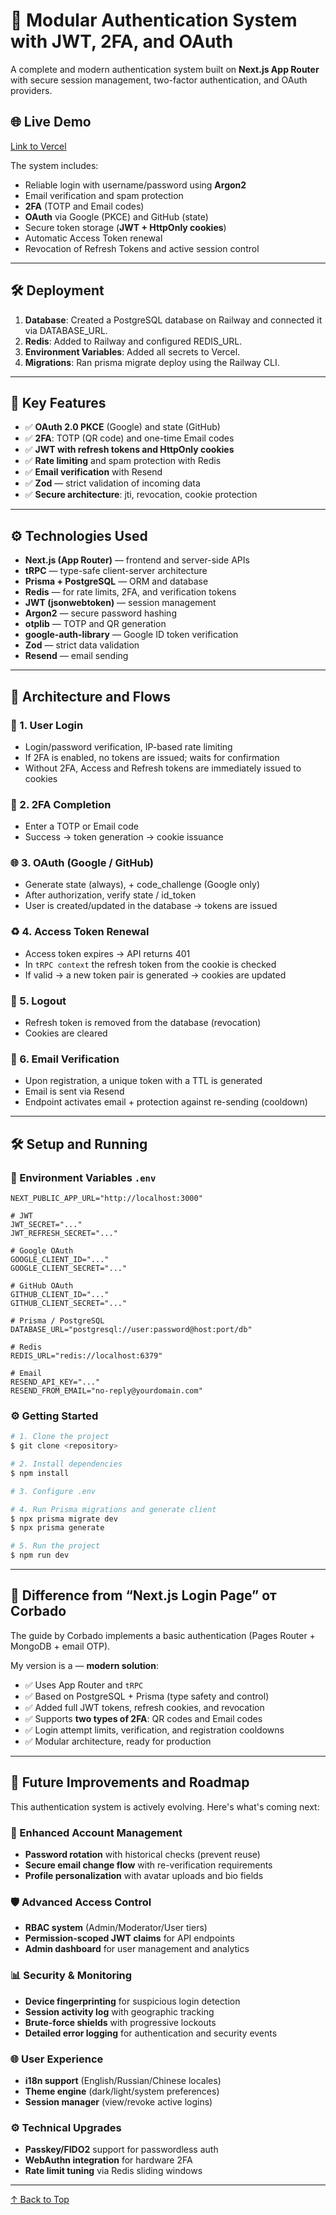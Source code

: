 # 🔐 Modular Authentication System with JWT, 2FA, and OAuth

A complete and modern authentication system built on **Next.js App Router** with secure session management, two-factor authentication, and OAuth providers.

## 🌐 Live Demo
[Link to Vercel](https://booking-notes-chat.vercel.app/)

The system includes:

* Reliable login with username/password using **Argon2**
* Email verification and spam protection
* **2FA** (TOTP and Email codes)
* **OAuth** via Google (PKCE) and GitHub (state)
* Secure token storage (**JWT + HttpOnly cookies**)
* Automatic Access Token renewal
* Revocation of Refresh Tokens and active session control

---

## 🛠️ Deployment
1. **Database**: Created a PostgreSQL database on Railway and connected it via DATABASE_URL.
2. **Redis**: Added to Railway and configured REDIS_URL.
3. **Environment Variables**: Added all secrets to Vercel.
4. **Migrations**: Ran prisma migrate deploy using the Railway CLI.

---

## 🚀 Key Features

* ✅ **OAuth 2.0 PKCE** (Google) and state (GitHub)
* ✅ **2FA**: TOTP (QR code) and one-time Email codes
* ✅ **JWT with refresh tokens and HttpOnly cookies**
* ✅ **Rate limiting** and spam protection with Redis
* ✅ **Email verification** with Resend
* ✅ **Zod** — strict validation of incoming data
* ✅ **Secure architecture**: jti, revocation, cookie protection

---

## ⚙️ Technologies Used

* **Next.js (App Router)** — frontend and server-side APIs
* **tRPC** — type-safe client-server architecture
* **Prisma + PostgreSQL** — ORM and database
* **Redis** — for rate limits, 2FA, and verification tokens
* **JWT (jsonwebtoken)** —  session management
* **Argon2** — secure password hashing
* **otplib** — TOTP and QR generation
* **google-auth-library** — Google ID token verification
* **Zod** — strict data validation
* **Resend** — email sending

---

## 🧭 Architecture and Flows

### 🔑 1.  User Login

* Login/password verification, IP-based rate limiting
* If 2FA is enabled, no tokens are issued; waits for confirmation
* Without 2FA, Access and Refresh tokens are immediately issued to cookies

### 🔐 2. 2FA Completion

* Enter a TOTP or Email code
* Success → token generation → cookie issuance

### 🌐 3. OAuth (Google / GitHub)

* Generate state (always), + code_challenge (Google only)
* After authorization, verify state / id_token
* User is created/updated in the database → tokens are issued

### ♻️ 4. Access Token Renewal

* Access token expires → API returns 401
* In `tRPC context` the refresh token from the cookie is checked
* If valid → a new token pair is generated → cookies are updated

### 🚪 5. Logout

* Refresh token is removed from the database (revocation)
* Cookies are cleared

### 📧 6. Email Verification

* Upon registration, a unique token with a TTL is generated
* Email is sent via Resend
* Endpoint activates email + protection against re-sending (cooldown)

---

## 🛠️ Setup and Running

### 📁 Environment Variables `.env`

```env
NEXT_PUBLIC_APP_URL="http://localhost:3000"

# JWT
JWT_SECRET="..."
JWT_REFRESH_SECRET="..."

# Google OAuth
GOOGLE_CLIENT_ID="..."
GOOGLE_CLIENT_SECRET="..."

# GitHub OAuth
GITHUB_CLIENT_ID="..."
GITHUB_CLIENT_SECRET="..."

# Prisma / PostgreSQL
DATABASE_URL="postgresql://user:password@host:port/db"

# Redis
REDIS_URL="redis://localhost:6379"

# Email
RESEND_API_KEY="..."
RESEND_FROM_EMAIL="no-reply@yourdomain.com"
```

### ⚙️ Getting Started

```bash
# 1. Clone the project
$ git clone <repository>

# 2. Install dependencies
$ npm install

# 3. Configure .env

# 4. Run Prisma migrations and generate client
$ npx prisma migrate dev
$ npx prisma generate

# 5. Run the project
$ npm run dev
```

---

## 🔄 Difference from “Next.js Login Page” от Corbado

The guide by Corbado implements a basic authentication (Pages Router + MongoDB + email OTP).

My version is a — **modern solution**:

* ✅ Uses App Router and `tRPC`
* ✅ Based on PostgreSQL + Prisma (type safety and control)
* ✅ Added full JWT tokens, refresh cookies, and revocation
* ✅ Supports  **two types of 2FA**: QR codes and Email codes
* ✅ Login attempt limits, verification, and registration cooldowns
* ✅ Modular architecture, ready for production

---

## 🚀 Future Improvements and Roadmap

This authentication system is actively evolving. Here's what's coming next:

### 🔑 Enhanced Account Management
- **Password rotation** with historical checks (prevent reuse)
- **Secure email change flow** with re-verification requirements
- **Profile personalization** with avatar uploads and bio fields

### 🛡️ Advanced Access Control
- **RBAC system** (Admin/Moderator/User tiers)
- **Permission-scoped JWT claims** for API endpoints
- **Admin dashboard** for user management and analytics

### 📊 Security & Monitoring
- **Device fingerprinting** for suspicious login detection
- **Session activity log** with geographic tracking
- **Brute-force shields** with progressive lockouts
- **Detailed error logging** for authentication and security events

### 🌐 User Experience
- **i18n support** (English/Russian/Chinese locales)
- **Theme engine** (dark/light/system preferences)
- **Session manager** (view/revoke active logins)

### ⚙️ Technical Upgrades
- **Passkey/FIDO2** support for passwordless auth
- **WebAuthn integration** for hardware 2FA
- **Rate limit tuning** via Redis sliding windows

---
[↑ Back to Top](#-modular-authentication-system-with-jwt-2fa-and-oauth)
